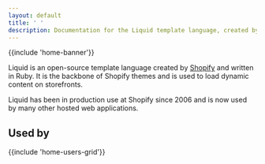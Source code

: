 ```yaml
---
layout: default
title: ' '
description: Documentation for the Liquid template language, created by Shopify.
---
```


{{include 'home-banner'}}

Liquid is an open-source template language created by [Shopify](https://www.shopify.com) and written in Ruby. It is the backbone of Shopify themes and is used to load dynamic content on storefronts.

Liquid has been in production use at Shopify since 2006 and is now used by many other hosted web applications.

## Used by

{{include 'home-users-grid'}}
